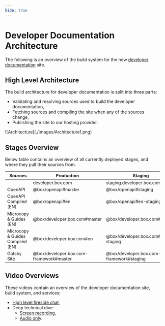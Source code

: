 ```yaml
---
hide: true
---
```


<!-- does not need translation -->

# Developer Documentation Architecture

The following is an overview of the build system for the new
[developer documentation] site. 

## High Level Architecture

The build architecture for developer documentation is split into three
parts:

- Validating and resolving sources used to build the developer documentation,
- Fetching sources and compiling the site when any of the sources change,
- Publishing the site to our hosting provider.

<ImageFrame center shadow border>
  ![Architecture](./images/Architecture1.png)
</ImageFrame>

## Stages Overview

Below table contains an overview of all currently deployed stages, and where
they pull their sources from.

| Sources | Production | Staging | Japan |
| --- | --- | --- | --- |
| | developer.box.com | staging.developer.box.com | ja.developer.box.com |
| OpenAPI | @box/openapi#master | @box/openapi#staging | |
| OpenAPI Compiled (EN) | @box/openapi#en | @box/openapi#en-staging | @boxopenapi#jp |
| Microcopy & Guides (EN) | @box/developer.box.com#master | @box/developer.box.com#staging | |
| Microcopy & Guides Compiled (EN) | @box/developer.box.com#en | @box/developer.box.com#en-staging | 	@box/developer.box.com#jp |
| Gatsby Site | @box/developer.box.com-framework#master | @box/developer.box.com-framework#staging | @box/developer.box.com-framework#master |



## Video Overviews

These videos contain an overview of the developer documentation site, build
system, and services:

- [High level fireside chat],
- Deep technical dive:
  - [Screen recording],
  - [Audio only].

[developer documentation]: https://box.dev
[High level fireside chat]: 
https://cloud.box.com/s/bf7yfygd56ffes5awyw7xr5n7hrg3tiz
[Screen recording]: https://cloud.box.com/s/lmcj5kamjsxxwfad08d0iy78jmzsk7be
[Audio only]: https://cloud.box.com/s/mtbfmfwgxm4sn0m0xfz92rzlrv3239bh
